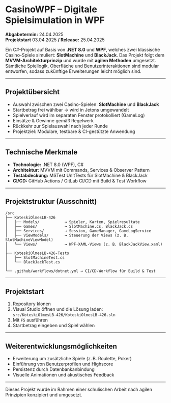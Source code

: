 # CasinoWPF – Digitale Spielsimulation in WPF

**Abgabetermin:** 24.04.2025  
**Projektstart** 03.04.2025 **/ Release:** 25.04.2025

Ein C#-Projekt auf Basis von **.NET 8.0** und **WPF**, welches zwei klassische Casino-Spiele simuliert: **SlotMachine** und **BlackJack**. Das Projekt folgt dem **MVVM-Architekturprinzip** und wurde mit **agilen Methoden** umgesetzt. Sämtliche Spiellogik, Oberfläche und Benutzerinteraktionen sind modular entworfen, sodass zukünftige Erweiterungen leicht möglich sind.

---

## Projektübersicht

- Auswahl zwischen zwei Casino-Spielen: **SlotMachine** und **BlackJack**
- Startbetrag frei wählbar → wird in Jetons umgewandelt
- Spielverlauf wird im separaten Fenster protokolliert (GameLog)
- Einsätze & Gewinne gemäß Regelwerk
- Rückkehr zur Spielauswahl nach jeder Runde
- Projektziel: Modulare, testbare & CI-gestützte Anwendung

---

## Technische Merkmale

- **Technologie:** .NET 8.0 (WPF), C#
- **Architektur:** MVVM mit Commands, Services & Observer Pattern
- **Testabdeckung:** MSTest UnitTests für SlotMachine & BlackJack
- **CI/CD:** GitHub Actions / GitLab CI/CD mit Build & Test Workflow

---

## Projektstruktur (Ausschnitt)

```plaintext
/src
├── KoteskiOlmesLB-426
│   ├── Models/           → Spieler, Karten, Spielresultate
│   ├── Games/            → SlotMachine.cs, BlackJack.cs
│   ├── Services/         → Session, GameManager, GameLogService
│   ├── ViewModels/       → Steuerung der Views (z. B. SlotMachineViewModel)
│   └── Views/            → WPF-XAML-Views (z. B. BlackJackView.xaml)
│
├── KoteskiOlmesLB-426-Tests
│   ├── SlotMachineTest.cs
│   └── BlackJackTest.cs
│
└── .github/workflows/dotnet.yml → CI/CD-Workflow für Build & Test
```

---

## Projektstart

1. Repository klonen
2. Visual Studio öffnen und die Lösung laden:  
   `src/KoteskiOlmesLB-426/KoteskiOlmesLB-426.sln`
3. Mit `F5` ausführen
4. Startbetrag eingeben und Spiel wählen

---

## Weiterentwicklungsmöglichkeiten

- Erweiterung um zusätzliche Spiele (z. B. Roulette, Poker)
- Einführung von Benutzerprofilen und Highscore
- Persistenz durch Datenbankanbindung
- Visuelle Animationen und akustisches Feedback

---

Dieses Projekt wurde im Rahmen einer schulischen Arbeit nach agilen Prinzipien konzipiert und umgesetzt.
